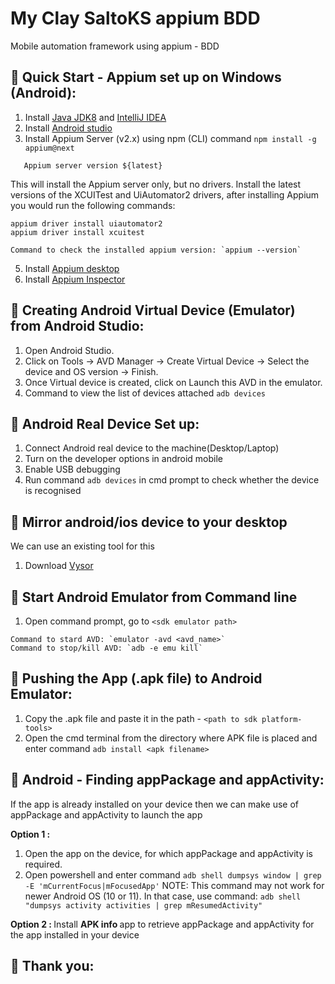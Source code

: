 # My Clay SaltoKS appium BDD

Mobile automation framework using appium - BDD

## :rocket: Quick Start - Appium set up on Windows (Android):

1) Install [Java JDK8](https://www.oracle.com/java/technologies/javase/javase8-archive-downloads.html)
   and [IntelliJ IDEA](https://www.jetbrains.com/idea/download/)
2) Install [Android studio](https://developer.android.com/studio)
3) Install Appium Server (v2.x) using npm (CLI) command `npm install -g appium@next`
```
   Appium server version ${latest}
```
This will install the Appium server only, but no drivers. Install the latest versions of the XCUITest and UiAutomator2 drivers, after installing Appium you would run the following commands:
```
appium driver install uiautomator2
appium driver install xcuitest
```
```
Command to check the installed appium version: `appium --version`
```

5) Install [Appium desktop](https://github.com/appium/appium-desktop/releases/)
6) Install [Appium Inspector](https://github.com/appium/appium-inspector/releases)


## :panda_face: Creating Android Virtual Device (Emulator) from Android Studio:

1) Open Android Studio.
2) Click on Tools -> AVD Manager -> Create Virtual Device -> Select the device and OS version -> Finish.
3) Once Virtual device is created, click on Launch this AVD in the emulator.
4) Command to view the list of devices attached `adb devices`

## :snake: Android Real Device Set up:

1) Connect Android real device to the machine(Desktop/Laptop)
2) Turn on the developer options in android mobile
3) Enable USB debugging
4) Run command `adb devices` in cmd prompt to check whether the device is recognised

## :whale: Mirror android/ios device to your desktop
We can use an existing tool for this
1) Download [Vysor](https://www.vysor.io/)

## :dromedary_camel: Start Android Emulator from Command line

1) Open command prompt, go to `<sdk emulator path>`

```
Command to stard AVD: `emulator -avd <avd_name>`
Command to stop/kill AVD: `adb -e emu kill`
```

## :monkey: Pushing the App (.apk file) to Android Emulator:

1) Copy the .apk file and paste it in the path - `<path to sdk platform-tools>`
2) Open the cmd terminal from the directory where APK file is placed and enter command `adb install <apk filename>`

## :frog: Android - Finding appPackage and appActivity:

If the app is already installed on your device then we can make use of appPackage and appActivity to launch the app

<b> Option 1 : </b>
1) Open the app on the device, for which appPackage and appActivity is required.
2) Open powershell and enter command `adb shell dumpsys window | grep -E 'mCurrentFocus|mFocusedApp'`
NOTE: This command may not work for newer Android OS (10 or 11). In that case, use command:
   `adb shell "dumpsys activity activities | grep mResumedActivity"`

<b> Option 2 : </b>
Install <b> APK info </b> app to retrieve appPackage and appActivity for the app installed in your device

## :baby_chick: Thank you: